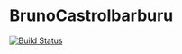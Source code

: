 # BrunoCastroIbarburu

[![Build Status](https://github.com/brunocastroibarburu94/BrunoCastroIbarburu.jl/actions/workflows/CI.yml/badge.svg?branch=main)](https://github.com/brunocastroibarburu94/BrunoCastroIbarburu.jl/actions/workflows/CI.yml?query=branch%3Amain)
